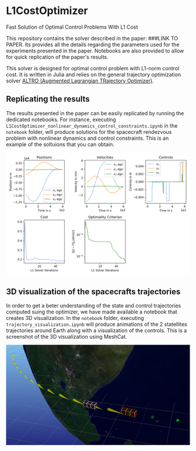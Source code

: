 # L1CostOptimizer
Fast Solution of Optimal Control Problems With L1 Cost

This repository contains the solver described in the paper: ###LINK TO PAPER. Its provides all the details regarding the parameters used for the experiments presented in the paper. Notebooks are also provided to allow for quick replication of the paper's results.

This solver is designed for optimal control problem with L1-norm control cost. It is written in Julia and relies on the general trajectory optimization solver [ALTRO (Augmented Lagrangian TRajectory Optimizer)](https://rexlab.stanford.edu/papers/altro-iros.pdf). 

## Replicating the results
The results presented in the paper can be easily replicated by running the dedicated notebooks. For instance, executing `L1CostOptimizer_nonlinear_dynamics_control_constraints.ipynb` in the `notebook` folder, will produce solutions for the spacecraft rendezvous problem with nonlinear dynamics and control constraints. This is an example of the soltuions that you can obtain.

![alt text](https://raw.githubusercontent.com/RoboticExplorationLab/L1CostOptimizer.jl/master/readme/constrained_nonlinear_dynamics.png?token=AJJ5BNDZFOLKZSVBU4DROYS5KIIYI)

## 3D visualization of the spacecrafts trajectories
In order to get a beter understanding of the state and control trajectories computed suing the optimizer, we have made available a notebook that creates 3D visualization. In the `notebook` folder, executing `trajectory_visualization.ipynb` will produce animations of the 2 statellites trajectories around Earth along with a visualization of the controls. This is a screenshot of the 3D visualization using MeshCat.

![alt text](https://raw.githubusercontent.com/RoboticExplorationLab/L1CostOptimizer.jl/master/readme/visualization_rendezvous.png?token=AJJ5BNHPFBKRNGXTJ7OUYL25KIISE)



